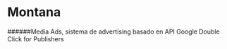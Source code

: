 Montana
============

######Media Ads, sistema de advertising basado en API Google Double Click for Publishers
